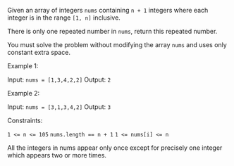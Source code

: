 Given an array of integers `nums` containing `n + 1` integers where each integer is in the range `[1, n]` inclusive.

There is only one repeated number in `nums`, return this repeated number.

You must solve the problem without modifying the array `nums` and uses only constant extra space.

 
Example 1:

Input: `nums = [1,3,4,2,2]`
Output: `2`


Example 2:

Input: `nums = [3,1,3,4,2]`
Output: `3`
 

Constraints:

`1 <= n <= 105`
`nums.length == n + 1`
`1 <= nums[i] <= n`

All the integers in nums appear only once except for precisely one integer which appears two or more times.
